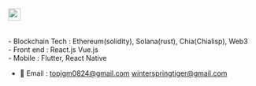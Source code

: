 ### <img src="https://media.giphy.com/media/hvRJCLFzcasrR4ia7z/giphy.gif" width="25px">
  
 <br />
  - Blockchain Tech : Ethereum(solidity), Solana(rust), Chia(Chialisp), Web3 <br/>
  - Front end : React.js Vue.js <br/>
  - Mobile : Flutter, React Native
    
- 📝 Email : topjgm0824@gmail.com winterspringtiger@gmail.com

